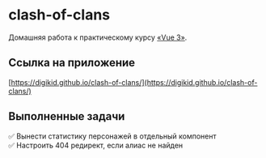 # clash-of-clans

Домашняя работа к практическому курсу [«Vue 3»](https://tocode.ru/courses/vuejs-3-s-nulya-do-rezultata/).

## Ссылка на приложение
[https://digikid.github.io/clash-of-clans/](https://digikid.github.io/clash-of-clans/)

## Выполненные задачи

:white_check_mark: Вынести статистику персонажей в отдельный компонент  
:white_check_mark: Настроить 404 редирект, если алиас не найден
